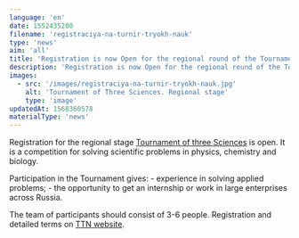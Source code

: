 ```yaml
---
language: 'en'
date: 1552435200
filename: 'registraciya-na-turnir-tryokh-nauk'
type: 'news'
aim: 'all'
title: 'Registration is now Open for the regional round of the Tournament of three Sciences'
description: 'Registration is now Open for the regional round of the Tournament of three Sciences'
images:
  - src: '/images/registraciya-na-turnir-tryokh-nauk.jpg'
    alt: 'Tournament of Three Sciences. Regional stage'
    type: 'image'
updatedAt: 1568360578
materialType: 'news'
---
```

Registration for the regional stage [Tournament of three Sciences](https://vk.com/iturnir) is open. It is a competition for solving scientific problems in physics, chemistry and biology.

Participation in the Tournament gives: - experience in solving applied problems; - the opportunity to get an internship or work in large enterprises across Russia.

The team of participants should consist of 3-6 people. Registration and detailed terms on [TTN website](https://iturnir.ru).

